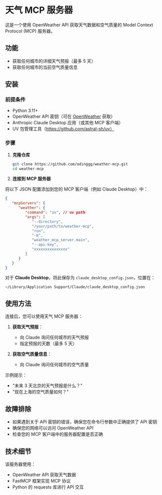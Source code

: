# 天气 MCP 服务器

这是一个使用 OpenWeather API 获取天气数据和空气质量的 Model Context Protocol (MCP) 服务器。

## 功能

- 获取任何城市的详细天气预报（最多 5 天）
- 获取任何城市的当前空气质量信息

## 安装

### 前提条件

- Python 3.11+
- OpenWeather API 密钥（可在 [OpenWeather](https://openweathermap.org/api) 获取）
- Anthropic Claude Desktop 应用（或其他 MCP 客户端）
- UV 包管理工具（https://github.com/astral-sh/uv）

### 步骤

1. **克隆仓库**

   ```bash
   git clone https://github.com/odinggg/weather-mcp.git
   cd weather-mcp
   ```

2. **连接到 MCP 服务器**

将以下 JSON 配置添加到您的 MCP 客户端（例如 Claude Desktop）中：

   ```json
   {
      "mcpServers": {
         "weather": {
            "command": "uv", // uv path
            "args": [
               "--directory",
               "/your/path/to/weather-mcp",
               "run",
               "-m",
               "weather_mcp_server.main",
               "--api-key",
               "xxxxxxxxxxxxxxx"
            ]
         }
      }
   }
   ```

对于 **Claude Desktop**，将此保存为 `claude_desktop_config.json`，位置在：

```
~/Library/Application Support/Claude/claude_desktop_config.json
```

## 使用方法

连接后，您可以使用天气 MCP 服务器：

1. **获取天气预报**：
   - 向 Claude 询问任何城市的天气预报
   - 指定预报的天数（最多 5 天）

2. **获取空气质量信息**：
   - 向 Claude 询问任何城市的空气质量

示例提示：
- "未来 3 天北京的天气预报是什么？"
- "现在上海的空气质量如何？"

## 故障排除

- 如果遇到关于 API 密钥的错误，确保您在命令行参数中正确提供了 API 密钥
- 确保您的网络可以访问 OpenWeather API
- 检查您的 MCP 客户端中的服务器配置是否正确

## 技术细节

该服务器使用：
- OpenWeather API 获取天气数据
- FastMCP 框架实现 MCP 协议
- Python 的 requests 库进行 API 交互
